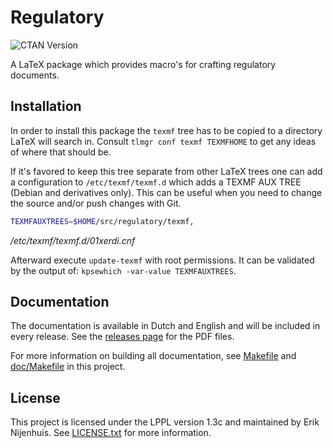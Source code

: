 # Regulatory
![CTAN Version](https://img.shields.io/ctan/v/regulatory)

A LaTeX package which provides macro's for crafting regulatory documents.

## Installation
In order to install this package the `texmf` tree has to be copied to a directory LaTeX will search in.
Consult `tlmgr conf texmf TEXMFHOME` to get any ideas of where that should be.

If it's favored to keep this tree separate from other LaTeX trees one can add a configuration to `/etc/texmf/texmf.d` which adds a TEXMF AUX TREE (Debian and derivatives only).
This can be useful when you need to change the source and/or push changes with Git.

```bash
TEXMFAUXTREES=$HOME/src/regulatory/texmf,
```
*/etc/texmf/texmf.d/01xerdi.cnf*

Afterward execute `update-texmf` with root permissions.
It can be validated by the output of: `kpsewhich -var-value TEXMFAUXTREES`.
## Documentation
The documentation is available in Dutch and English and will be included in every release.
See the [releases page](https://github.com/Xerdi/regulatory/releases) for the PDF files.

For more information on building all documentation, see [Makefile](Makefile) and [doc/Makefile](doc/Makefile) in this project.

## License
This project is licensed under the LPPL version 1.3c and maintained by Erik Nijenhuis.
See [LICENSE.txt](LICENSE.txt) for more information.

